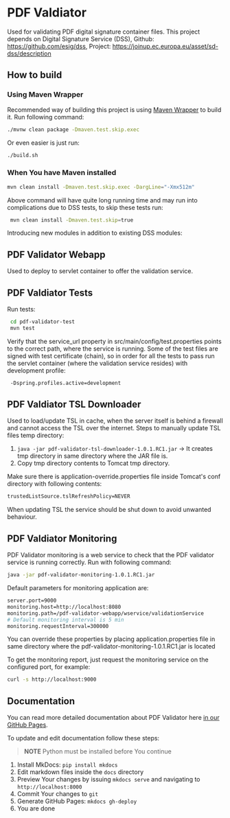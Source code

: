 PDF Valdiator
=============

Used for validating PDF digital signature container files.
This project depends on Digital Signature Service (DSS), Github: https://github.com/esig/dss, Project: https://joinup.ec.europa.eu/asset/sd-dss/description

How to build
------------

### Using Maven Wrapper

Recommended way of building this project is using [Maven Wrapper](https://github.com/takari/maven-wrapper) to build it.
Run following command:

```bash
./mvnw clean package -Dmaven.test.skip.exec
```

Or even easier is just run:

```bash
./build.sh
```

### When You have Maven installed

```bash
mvn clean install -Dmaven.test.skip.exec -DargLine="-Xmx512m"
```

Above command will have quite long running time and may run into complications due to DSS tests, to skip these tests run:
```bash
 mvn clean install -Dmaven.test.skip=true
```

Introducing new modules in addition to existing DSS modules:

PDF Validator Webapp
--------------------

Used to deploy to servlet container to offer the validation service.

PDF Valdiator Tests
-------------------

Run tests:
```bash
 cd pdf-validator-test
 mvn test
```
Verify that the service_url property in src/main/config/test.properties points to the correct path, where the service is running.
Some of the test files are signed with test certificate (chain), so in order for all the tests to pass run the servlet container (where the validation service resides) with development profile:
```bash
 -Dspring.profiles.active=development
```

PDF Valdiator TSL Downloader
----------------------------

Used to load/update TSL in cache, when the server itself is behind a firewall and cannot access the TSL over the internet.
Steps to manually update TSL files temp directory:

1.  `java -jar pdf-validator-tsl-downloader-1.0.1.RC1.jar` -> It creates tmp directory in same directory where the JAR file is.
2.  Copy tmp directory contents to Tomcat tmp directory.

Make sure there is application-override.properties file inside Tomcat's conf directory with following contents:
```bash
trustedListSource.tslRefreshPolicy=NEVER
```
When updating TSL the service should be shut down to avoid unwanted behaviour.

PDF Valdiator Monitoring
------------------------

PDF Validator monitoring is a web service to check that the PDF validator service is running correctly. Run with following command:
```bash
java -jar pdf-validator-monitoring-1.0.1.RC1.jar
```

Default parameters for monitoring application are:
```bash
server.port=9000
monitoring.host=http://localhost:8080
monitoring.path=/pdf-validator-webapp/wservice/validationService
# Default monitoring interval is 5 min
monitoring.requestInterval=300000
```
You can override these properties by placing application.properties file in same directory where the pdf-validator-monitoring-1.0.1.RC1.jar is located

To get the monitoring report, just request the monitoring service on the configured port, for example:
```bash
curl -s http://localhost:9000
```

Documentation
-------------

You can read more detailed documentation about PDF Validator here [in our GitHub Pages](http://open-eid.github.io/pdf-validator/).

To update and edit documentation follow these steps:

> **NOTE** Python must be installed before You continue

1.  Install MkDocs: `pip install mkdocs`
2.  Edit markdown files inside the `docs` directory
3.  Preview Your changes by issuing `mkdocs serve` and navigating to `http://localhost:8000`
4.  Commit Your changes to `git`
5.  Generate GitHub Pages: `mkdocs gh-deploy` 
6.  You are done
